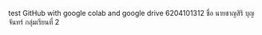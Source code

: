 test GitHub with google colab and google drive
6204101312 ชื่อ นายชาญสิริ บุญจันทร์ กลุ่มเรียนที่ 2
